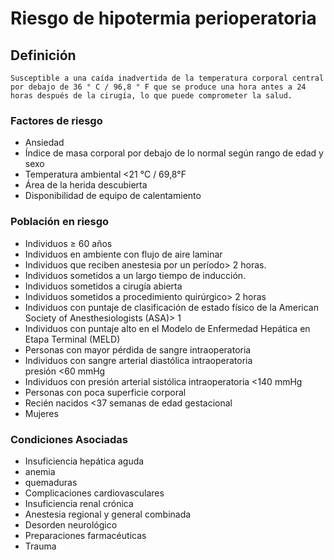 # Riesgo de hipotermia perioperatoria
## Definición
	Susceptible a una caída inadvertida de la temperatura corporal central por debajo de 36 ° C / 96,8 ° F que se produce una hora antes a 24 horas después de la cirugía, lo que puede comprometer la salud.

### Factores de riesgo
- Ansiedad
- Índice de masa corporal por debajo de lo normal según rango de edad y sexo
- Temperatura ambiental <21 °C / 69,8°F
- Área de la herida descubierta
- Disponibilidad de equipo de calentamiento


### Población en riesgo
- Individuos ≥ 60 años   
- Individuos en ambiente con flujo 
de aire laminar   
- Individuos que reciben anestesia 
por un período> 2 horas.   
- Individuos sometidos a un 
largo tiempo de inducción.   
- Individuos sometidos a 
cirugía abierta   
- Individuos sometidos a 
procedimiento quirúrgico> 2 
horas   
- Individuos con puntaje de 
clasificación de estado físico de la 
American Society of 
Anesthesiologists (ASA)> 1   
- Individuos con puntaje alto en el 
Modelo de Enfermedad 
Hepática en Etapa Terminal 
(MELD)   
- Personas con mayor pérdida de 
sangre intraoperatoria   
- Individuos con sangre arterial 
diastólica intraoperatoria   
presión <60 mmHg   
- Individuos con presión arterial 
sistólica intraoperatoria <140 
mmHg   
- Personas con poca superficie 
corporal   
- Recién nacidos <37 semanas de 
edad gestacional   
- Mujeres   

### Condiciones Asociadas
- Insuficiencia hepática aguda   
- anemia   
- quemaduras   
- Complicaciones 
cardiovasculares   
- Insuficiencia renal crónica   
- Anestesia regional y general 
combinada   
- Desorden neurológico   
- Preparaciones farmacéuticas   
- Trauma

